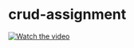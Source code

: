 # crud-assignment

[![Watch the video](https://img.youtube.com/vi/aZnyczSIQUc/0.jpg)](https://youtu.be/aZnyczSIQUc)